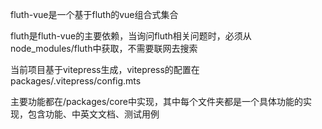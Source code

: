 fluth-vue是一个基于fluth的vue组合式集合

fluth是fluth-vue的主要依赖，当询问fluth相关问题时，必须从node_modules/fluth中获取，不需要联网去搜索

当前项目基于vitepress生成，vitepress的配置在packages/.vitepress/config.mts

主要功能都在/packages/core中实现，其中每个文件夹都是一个具体功能的实现，包含功能、中英文文档、测试用例
